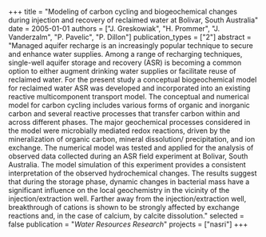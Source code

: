 +++
title = "Modeling of carbon cycling and biogeochemical changes during injection and recovery of reclaimed water at Bolivar, South Australia"
date = 2005-01-01
authors = ["J. Greskowiak", "H. Prommer", "J. Vanderzalm", "P. Pavelic", "P. Dillon"]
publication_types = ["2"]
abstract = "Managed aquifer recharge is an increasingly popular technique to secure and enhance water supplies. Among a range of recharging techniques, single-well aquifer storage and recovery (ASR) is becoming a common option to either augment drinking water supplies or facilitate reuse of reclaimed water. For the present study a conceptual biogeochemical model for reclaimed water ASR was developed and incorporated into an existing reactive multicomponent transport model. The conceptual and numerical model for carbon cycling includes various forms of organic and inorganic carbon and several reactive processes that transfer carbon within and across different phases. The major geochemical processes considered in the model were microbially mediated redox reactions, driven by the mineralization of organic carbon, mineral dissolution/ precipitation, and ion exchange. The numerical model was tested and applied for the analysis of observed data collected during an ASR field experiment at Bolivar, South Australia. The model simulation of this experiment provides a consistent interpretation of the observed hydrochemical changes. The results suggest that during the storage phase, dynamic changes in bacterial mass have a significant influence on the local geochemistry in the vicinity of the injection/extraction well. Farther away from the injection/extraction well, breakthrough of cations is shown to be strongly affected by exchange reactions and, in the case of calcium, by calcite dissolution."
selected = false
publication = "*Water Resources Research*"
projects = ["nasri"]
+++

